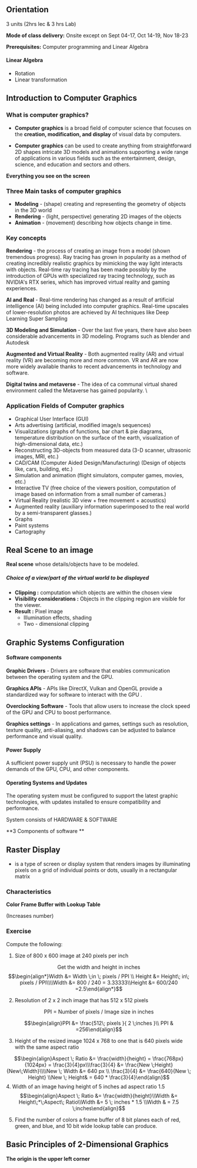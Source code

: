 

## Orientation 


3 units (2hrs lec & 3 hrs Lab)

**Mode of class delivery:** Onsite except on Sept 04-17, Oct 14-19, Nov 18-23

**Prerequisites:** Computer programming and Linear Algebra 


#### Linear Algebra
- Rotation
- Linear transformation 


## Introduction to Computer Graphics 

### What is computer graphics?

- **Computer graphics** is a broad field of computer science that focuses on the **creation, modification, and display** of visual data by computers. 

- **Computer graphics** can be used to create anything from straightforward 2D shapes intricate 3D models and animations supporting a wide range of applications in various fields such as the entertainment, design, science, and education and sectors and others. 


**Everything you see on the screen**


### Three Main tasks of computer graphics 

- **Modeling** - (shape) creating and representing the geometry of objects in the 3D world 
- **Rendering** - (light, perspective) generating 2D images of the objects 
- **Animation** - (movement) describing how objects change in time. 

### Key concepts 

**Rendering** - the process of creating an image from a model (shown tremendous progress). Ray tracing has grown in popularity as a method of creating incredibly realistic graphics by mimicking the way light interacts with objects. Real-time ray tracing has been made possibly by the introduction of GPUs with specialized ray tracing technology, such as NVIDIA's RTX series, which has improved virtual reality and gaming experiences. 

**AI and Real** - Real-time rendering has changed as a result of artificial intelligence (AI) being included into computer graphics. Real-time upscales of lower-resolution photos are achieved by AI techniques like Deep Learning Super Sampling 

**3D Modeling and Simulation** - Over the last five years, there have also been considerable advancements in 3D modeling. Programs such as blender and Autodesk 

**Augmented and Virtual Reality** - Both augmented reality (AR) and virtual reality (VR) are becoming more and more common. VR and AR are now more widely available thanks to recent advancements in technology and software.  

**Digital twins and metaverse** - The idea of ca communal virtual shared environment called the Metaverse  has gained popularity. \


### Application Fields of Computer graphics

- Graphical User Interface (GUI)
- Arts advertising (artificial, modified image/s sequences)
- Visualizations (graphs of functions, bar chart & pie diagrams, temperature distribution on the surface of the earth, visualization of high-dimensional data, etc.)
- Reconstructing 3D-objects from measured data (3-D scanner, ultrasonic images, MRI, etc.)
- CAD/CAM (Computer Aided Design/Manufacturing) (Design of objects like, cars, building, etc.)
- Simulation and animation (flight simulators, computer games, movies, etc.)
- Interactive TV (free choice of the viewers position, computation of image based on information from a small number of cameras.)
- Virtual Reality (realistic 3D view + free movement + acoustics)
- Augmented reality (auxiliary information superimposed to the real world by a semi-transparent glasses.)
- Graphs
- Paint systems
- Cartography 


## Real Scene to an image

**Real scene** whose details/objects have to be modeled. 
##### Choice of a view/part of the virtual world to be displayed 
- **Clipping :** computation which objects are within the chosen view
- **Visibility considerations :** Objects in the clipping region are visible for the viewer.
- **Result :** Pixel image
	- Illumination effects, shading 
	- Two - dimensional clipping 


## Graphic Systems Configuration 



#### Software components 

**Graphic Drivers** - Drivers are software that enables communication between the operating system and the GPU.

**Graphics APIs** - APIs like DirectX, Vulkan and OpenGL provide a standardized way for software to interact with the GPU . 

**Overclocking Software** - Tools that allow users to increase the clock speed of the GPU and CPU to boost performance. 

**Graphics settings** - In applications and games, settings such as resolution, texture quality, anti-aliasing, and shadows can be adjusted to balance performance and visual quality. 

#### Power Supply 

A sufficient power supply unit (PSU) is necessary to handle the power demands of the GPU, CPU, and other components. 

#### Operating Systems and Updates

The operating system must be configured to support the latest graphic technologies, with updates installed to ensure compatibility and performance. 


System consists of HARDWARE & SOFTWARE 

**3 Components of software **

## Raster Display 
- is a type of screen or display system that renders images by illuminating pixels on a grid of individual points or dots, usually in a rectangular matrix

### Characteristics 

**Color Frame Buffer with Lookup Table**

(Increases number)

### Exercise 

Compute the following: 

 1. Size of 800 x 600 image at 240 pixels per inch 

$$\text{Get the width and height in inches}$$
$$\begin{align*}Width &= Width \;in \; pixels / PPI \\ Height &= Height\; in\; pixels / PPI\\\\Width &= 800 / 240 = 3.33333\\Height &= 600/240 =2.5\end{align*}$$

 2. Resolution of 2 x 2 inch image that has 512 x 512 pixels 

$$\text{PPI = Number of pixels / Image size in inches}$$

$$\begin{align}PPI &= \frac{512\; pixels }{ 2 \;inches }\\ PPI & =256\end{align}$$

 3. Height of the resized image 1024 x 768 to one that is 640 pixels wide with the same aspect ratio 

$$\begin{align}Aspect \; Ratio &= \frac{width}{height} = \frac{768px}{1024px} = \frac{3}{4}px\\\frac{3}{4} &= \frac{New \;Height}{New\;Width}\\\\New \; Width &= 640 px \\ \frac{3}{4} &= \frac{640}{New \; Height} \\New \; Height& = 640 * \frac{3}{4}\end{align}$$
 4. Width of an image having height of 5 inches ad aspect ratio 1.5 
$$\begin{align}Aspect \; Ratio &= \frac{width}{height}\\Width &= Height\;*\;Aspect\; Ratio\\Width &= 5 \; inches * 1.5 \\Width & = 7.5 \;inches\end{align}$$


5. Find the number of colors a frame buffer of 8 bit planes each of red, green, and blue, and 10 bit wide lookup table can produce. 


## Basic Principles of 2-Dimensional Graphics 



**The origin is the upper left corner** 